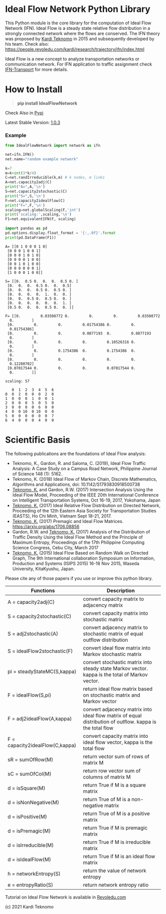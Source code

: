 # Ideal Flow Network Python Library


This Python module is the core library for the computation of Ideal Flow Network (IFN). Ideal Flow is a steady state relative flow distribution in a strongly connected network where the flows are conserved. The IFN theory was proposed by [Kardi Teknomo](http://people.revoledu.com/kardi/) in 2015 and subsequently developed by his team. Check also: https://people.revoledu.com/kardi/research/trajectory/ifn/index.html

Ideal Flow is a new concept to analyze transportation networks or communication network. For IFN application to traffic assignment check [IFN-Transport](https://github.com/teknomo/ifn-transport) for more details. 


# How to Install

 > **pip install IdealFlowNetwork**

Check Also in [Pypi](https://pypi.org/project/IdealFlowNetwork/)

Latest Stable Version: [1.0.3](https://pypi.org/project/IdealFlowNetwork/1.0.3/)

### Example


```python
from IdealFlowNetwork import network as ifn

net=ifn.IFN()
net.name="random example network"
        
k=7
m=k+int(3*k/4)        
C=net.randIrreducible(k,m) # k nodes, m links
A=net.capacity2adj(C)
print("A=",A,'\n')
S=net.capacity2stochastic(C)
print("S=",S,'\n')
F=net.capacity2idealFlow(C)
print("F=",F,'\n')
scaling=net.globalScaling(F,'int')
print('scaling:',scaling,'\n')
F1=net.equivalentIFN(F, scaling)
        
import pandas as pd
pd.options.display.float_format = '{:,.0f}'.format
print(pd.DataFrame(F1))
```

    A= [[0 1 0 0 0 1 0]
     [0 0 0 1 0 0 1]
     [0 0 0 1 0 1 0]
     [0 0 0 0 1 0 0]
     [0 0 1 0 1 0 0]
     [0 0 0 0 0 0 1]
     [1 0 0 0 1 0 0]] 
    
    S= [[0.  0.5 0.  0.  0.  0.5 0. ]
     [0.  0.  0.  0.5 0.  0.  0.5]
     [0.  0.  0.  0.5 0.  0.5 0. ]
     [0.  0.  0.  0.  1.  0.  0. ]
     [0.  0.  0.5 0.  0.5 0.  0. ]
     [0.  0.  0.  0.  0.  0.  1. ]
     [0.5 0.  0.  0.  0.5 0.  0. ]] 
    
    F= [[0.         0.03508772 0.         0.         0.         0.03508772
      0.        ]
     [0.         0.         0.         0.01754386 0.         0.
      0.01754386]
     [0.         0.         0.         0.0877193  0.         0.0877193
      0.        ]
     [0.         0.         0.         0.         0.10526316 0.
      0.        ]
     [0.         0.         0.1754386  0.         0.1754386  0.
      0.        ]
     [0.         0.         0.         0.         0.         0.
      0.12280702]
     [0.07017544 0.         0.         0.         0.07017544 0.
      0.        ]] 
    
    scaling: 57 
    
       0  1  2  3  4  5  6
    0  0  2  0  0  0  2  0
    1  0  0  0  1  0  0  1
    2  0  0  0  5  0  5  0
    3  0  0  0  0  6  0  0
    4  0  0 10  0 10  0  0
    5  0  0  0  0  0  0  7
    6  4  0  0  0  4  0  0
    




# Scientific Basis
The following publications are the foundations of Ideal Flow analysis:

+ Teknomo, K., Gardon, R. and Saloma, C. (2019), Ideal Flow Traffic Analysis: A Case Study on a Campus Road Network, Philippine Journal of Science 148 (1): 5162.
+ Teknomo, K. (2018) Ideal Flow of Markov Chain, Discrete Mathematics, Algorithms and Applications, doi: 10.1142/S1793830918500738 
+ [Teknomo, K.](http://people.revoledu.com/kardi/publication/index.html) and Gardon, R.W. (2017) Intersection Analysis Using the Ideal Flow Model, Proceeding of the IEEE 20th International Conference on Intelligent Transportation Systems, Oct 16-19, 2017, Yokohama, Japan
+ [Teknomo, K.](http://people.revoledu.com/kardi/publication/index.html) (2017) Ideal Relative Flow Distribution on Directed Network, Proceeding of the 12th Eastern Asia Society for Transportation Studies (EASTS), Ho Chi Minh, Vietnam Sept 18-21, 2017.
+ [Teknomo, K.](https://arxiv.org/abs/1706.08856) (2017) Premagic and Ideal Flow Matrices. https://arxiv.org/abs/1706.08856
+ Gardon, R.W. and [Teknomo, K.](http://people.revoledu.com/kardi/publication/index.html) (2017) Analysis of the Distribution of Traffic Density Using the Ideal Flow Method and the Principle of Maximum Entropy, Proceedings of the 17th Philippine Computing Science Congress, Cebu City, March 2017
+ [Teknomo, K.](http://people.revoledu.com/kardi/publication/index.html) (2015) Ideal Flow Based on Random Walk on Directed Graph, The 9th International collaboration Symposium on Information, Production and Systems (ISIPS 2015) 16-18 Nov 2015, Waseda University, KitaKyushu, Japan. 

Please cite any of those papers if you use or improve this python library.


Functions  | Description
---------- | -----------
A = capacity2adj(C) | convert capacity matrix to adjacency matrix
S = capacity2stochastic(C) | convert capacity matrix into stochastic matrix
S = adj2stochastic(A) | convert adjacency matrix to stochastic matrix of equal outflow distribution
S = idealFlow2stochastic(F) | convert ideal flow matrix into Markov stochastic matrix 
pi = steadyStateMC(S,kappa) | convert stochastic matrix into steady state Markov vector. kappa is the total of Markov vector.
F = idealFlow(S,pi) | return ideal flow matrix based on stochastic matrix and Markov vector
F = adj2idealFlow(A,kappa) | convert adjacency matrix into ideal flow matrix of equal distribution of outflow. kappa is the total flow    
F = capacity2idealFlow(C,kappa) | convert capacity matrix into ideal flow vector, kappa is the total flow
sR = sumOfRow(M) | return vector sum of rows of matrix M
sC = sumOfCol(M) | return row vector sum of columns of matrix M
d = isSquare(M) | return True if M is a square matrix
d = isNonNegative(M) | return True of M is a non-negative matrix
d = isPositive(M) | return True of M is a positive matrix
d = isPremagic(M) | return True if M is premagic matrix
d = isIrreducible(M) | return True if M is irreducible matrix
d = isIdealFlow(M) | return True if M is an ideal flow matrix
h = networkEntropy(S) | return the value of network entropy
e = entropyRatio(S) | return network entropy ratio

Tutorial on Ideal Flow Network is available in [Revoledu.com](http://people.revoledu.com/kardi/tutorial/Python/Ideal+Flow.html)

(c) 2021 Kardi Teknomo

